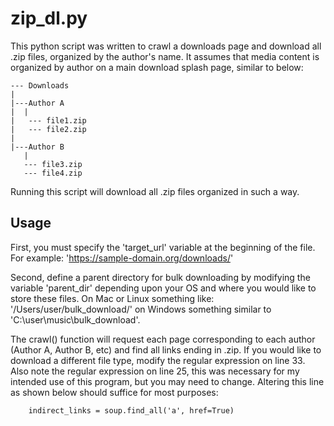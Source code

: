 # zip_dl.py

This  python script was written to crawl a downloads page and download all .zip files, organized by the author's name. It assumes that media content is organized by author on a main download splash page, similar to below:

```
--- Downloads 
|
|---Author A
|  |
|   --- file1.zip
|   --- file2.zip
| 
|---Author B
   |
   --- file3.zip
   --- file4.zip
```
  
Running this script will download all .zip files organized in such a way. 


## Usage
First, you must specify the 'target_url' variable at the beginning of the file. For example: 'https://sample-domain.org/downloads/'


Second, define a parent directory for bulk downloading by modifying the variable 'parent_dir'
depending upon your OS and where you would like to store 
these files. On Mac or Linux something like: '/Users/user/bulk_download/' 
on Windows something similar to 'C:\user\music\bulk_download\'. 

The crawl() function will request each page corresponding to each author
(Author A, Author B, etc) and find all links ending in .zip. If you would 
like to download a different file type, modify the regular expression on line 33. 
Also note the regular expression on line 25, this was necessary for 
my intended use of this program, but you may need to change. Altering this line as 
shown below should suffice for most purposes: 
```angular2html
    indirect_links = soup.find_all('a', href=True)

```

